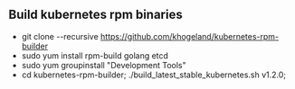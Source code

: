 Build kubernetes rpm binaries
-------------

- git clone --recursive https://github.com/khogeland/kubernetes-rpm-builder
- sudo yum install rpm-build golang etcd
- sudo yum groupinstall "Development Tools"
- cd kubernetes-rpm-builder; ./build_latest_stable_kubernetes.sh v1.2.0;
